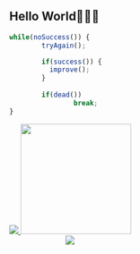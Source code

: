 ## Hello World🧑🏻‍💻 

``` javascript
while(noSuccess()) {
        tryAgain();

        if(success()) {
          improve();
        }
 
        if(dead())
                break;
}
```

<div style="display: inline-block" align="center">
  <a href="https://github.com/Dann074">
    <img src="https://github-readme-stats.vercel.app/api?username=Dann074&show_icons=true&theme=material-palenight">
  </a>
  <img width="197" src="https://c.tenor.com/3n4HIgnnvpYAAAAC/anime-anime-boy.gif">
  <br>
  <img src="https://github-readme-stats.vercel.app/api/top-langs/?username=Dann074&layout=compact&theme=dark">
</div>
